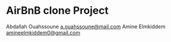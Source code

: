 # AirBnB clone Project

Abdallah Ouahssoune <a.ouahssoune@mail.com>
Amine Elmkiddem <amineelmkiddem0@gmail.com>
